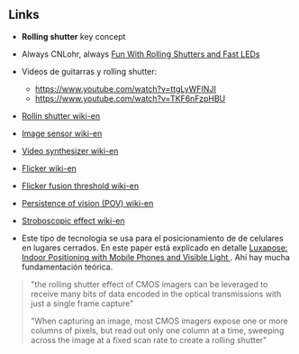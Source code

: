 ﻿## Links

+ **Rolling shutter** key concept

+ Always CNLohr, always [Fun With Rolling Shutters and Fast LEDs](https://www.youtube.com/watch?v=-iUfZYPd-d0)

+ Videos de guitarras y rolling shutter:
    * https://www.youtube.com/watch?v=ttgLyWFINJI
    * https://www.youtube.com/watch?v=TKF6nFzpHBU

+ [Rollin shutter wiki-en](https://en.wikipedia.org/wiki/Rolling_shutter)

+ [Image sensor wiki-en](https://en.wikipedia.org/wiki/Image_sensor)

+ [Video synthesizer wiki-en](https://en.wikipedia.org/wiki/Video_synthesizer)

+ [Flicker  wiki-en](https://en.wikipedia.org/wiki/Flicker_(screen))

+ [Flicker fusion threshold wiki-en](https://en.wikipedia.org/wiki/Flicker_fusion_threshold)

+ [Persistence of vision (POV) wiki-en](https://en.wikipedia.org/wiki/Persistence_of_vision)

+ [Stroboscopic effect wiki-en](https://en.wikipedia.org/wiki/Stroboscopic_effect)

+ Este tipo de tecnología se usa para el posicionamiento de de celulares en lugares cerrados. En este paper está explicado en detalle [Luxapose:
Indoor Positioning with Mobile Phones and Visible Light
](https://web.eecs.umich.edu/~prabal/pubs/papers/kuo14luxapose.pdf). Ahí hay mucha fundamentación teórica.  
>"the rolling shutter effect
of CMOS imagers can be leveraged to receive many bits of data
encoded in the optical transmissions with just a single frame capture"  
>
>"When capturing an image, most CMOS imagers expose one or
more columns of pixels, but read out only one column at a time,
sweeping across the image at a fixed scan rate to create a rolling shutter"
